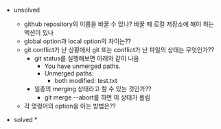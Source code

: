 * unsolved
  * github repository의 이름을 바꿀 수 있나? 바꿀 때 로컬 저장소에 해야 하는 액션이 있나
  * global option과 local option의 차이는??
  * git conflict가 난 상황에서 git 또는 conflict가 난 파일의 상태는 무엇인가?? 
    * git status를 실행해보면 아래와 같이 나옴
      * You have unmerged paths.
      * Unmerged paths:
        * both modified: test.txt
    * 일종의 merging 상태라고 할 수 있는 것인가??
      * git merge --abort를 하면 이 상태가 풀림
  * 각 명령어의 option을 아는 방법은??
  
* solved
  * 